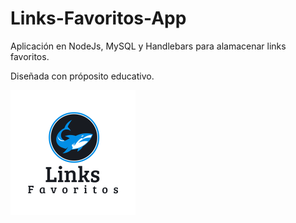 # Links-Favoritos-App
Aplicación en NodeJs, MySQL y Handlebars para alamacenar links favoritos.

Diseñada con próposito educativo.

![Esta es una imagen](/public/images/logo2.png)

